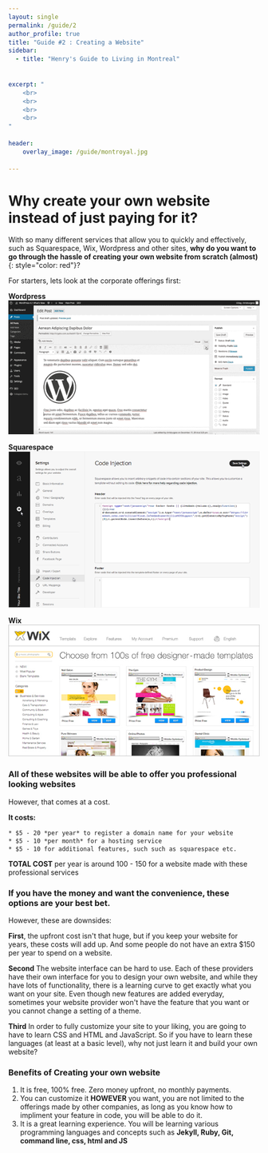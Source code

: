```yaml
---
layout: single
permalink: /guide/2
author_profile: true
title: "Guide #2 : Creating a Website"
sidebar:
  - title: "Henry's Guide to Living in Montreal"
    

excerpt: "
    <br>
    <br>
    <br>
    <br>
"

header:
    overlay_image: /guide/montroyal.jpg  
    
---
```


# Why create your own website instead of just paying for it? 

With so many different services that allow you to quickly and effectively, such as Squarespace, Wix, Wordpress and other sites, **why do you want to go through the hassle of creating your own website from scratch (almost)**{: style="color: red"}?

For starters, lets look at the corporate offerings first: 

**Wordpress**
![image](/images/wordpress.gif)

**Squarespace**
![image](/images/squarespace.png)

**Wix**
![image](/images/wix.jpg)

### All of these websites will be able to offer you professional looking websites 
However, that comes at a cost. 

**It costs:**

    * $5 - 20 *per year* to register a domain name for your website 
    * $5 - 10 *per month* for a hosting service 
    * $5 - 10 for additional features, such such as squarespace etc. 
    
**TOTAL COST** per year is around 100 - 150 for a website made with these professional services 

### If you have the money and want the convenience, these options are your best bet. 
However, these are downsides: 

**First**, the upfront cost isn't that huge, but if you keep your website for years, these costs will add up. And some people do not have an extra $150 per year to spend on a website. 

**Second** The website interface can be hard to use. Each of these providers have their own interface for you to design your own website, and while they have lots of functionality, there is a learning curve to get exactly what you want on your site. Even though new features are added everyday, sometimes your website provider won't have the feature that you want or you cannot change a setting of a theme. 

**Third** In order to fully customize your site to your liking, you are going to have to learn CSS and HTML and JavaScript. So if you have to learn these languages (at least at a basic level), why not just learn it and build your own website? 

### Benefits of Creating your own website 

1. It is free, 100% free. Zero money upfront, no monthly payments. 
2. You can customize it **HOWEVER** you want, you are not limited to the offerings made by other companies, as long as you know how to impliment your feature in code, you will be able to do it. 
3. It is a great learning experience. You will be learning various programming languages and concepts such as **Jekyll, Ruby, Git, command line, css, html and JS**

